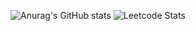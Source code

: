 
![Anurag's GitHub stats](https://github-readme-stats.vercel.app/api?username=whsiaor&show_icons=true&theme=merko&rank_icon=github)
![Leetcode Stats](https://leetcard.jacoblin.cool/whsiaor?ext=heatmap)
<!--
**whsiaor/whsiaor** is a ✨ _special_ ✨ repository because its `README.md` (this file) appears on your GitHub profile.

Here are some ideas to get you started:

- 🔭 I’m currently working on ...
- 🌱 I’m currently learning ...
- 👯 I’m looking to collaborate on ...
- 🤔 I’m looking for help with ...
- 💬 Ask me about ...
- 📫 How to reach me: ...
- 😄 Pronouns: ...
- ⚡ Fun fact: ...
-->

